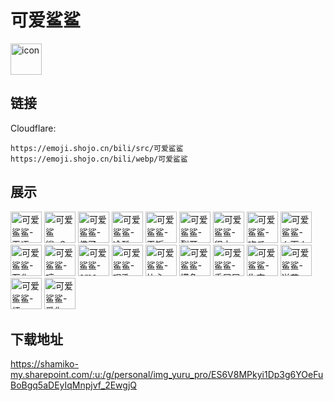 # 可爱鲨鲨
<img src="https://emoji.shojo.cn/bili/src/可爱鲨鲨/icon.png" width="50" height="50" alt="icon">

## 链接
Cloudflare:
```
https://emoji.shojo.cn/bili/src/可爱鲨鲨
https://emoji.shojo.cn/bili/webp/可爱鲨鲨
```
## 展示
<img src="https://emoji.shojo.cn/bili/src/可爱鲨鲨/可爱鲨鲨-无语.png" width="50" height="50" alt="可爱鲨鲨-无语">
<img src="https://emoji.shojo.cn/bili/src/可爱鲨鲨/可爱鲨鲨-？.png" width="50" height="50" alt="可爱鲨鲨-？">
<img src="https://emoji.shojo.cn/bili/src/可爱鲨鲨/可爱鲨鲨-佛了.png" width="50" height="50" alt="可爱鲨鲨-佛了">
<img src="https://emoji.shojo.cn/bili/src/可爱鲨鲨/可爱鲨鲨-冷酷.png" width="50" height="50" alt="可爱鲨鲨-冷酷">
<img src="https://emoji.shojo.cn/bili/src/可爱鲨鲨/可爱鲨鲨-干饭.png" width="50" height="50" alt="可爱鲨鲨-干饭">
<img src="https://emoji.shojo.cn/bili/src/可爱鲨鲨/可爱鲨鲨-裂开.png" width="50" height="50" alt="可爱鲨鲨-裂开">
<img src="https://emoji.shojo.cn/bili/src/可爱鲨鲨/可爱鲨鲨-很方.png" width="50" height="50" alt="可爱鲨鲨-很方">
<img src="https://emoji.shojo.cn/bili/src/可爱鲨鲨/可爱鲨鲨-吃瓜.png" width="50" height="50" alt="可爱鲨鲨-吃瓜">
<img src="https://emoji.shojo.cn/bili/src/可爱鲨鲨/可爱鲨鲨-乡下人.png" width="50" height="50" alt="可爱鲨鲨-乡下人">
<img src="https://emoji.shojo.cn/bili/src/可爱鲨鲨/可爱鲨鲨-石化.png" width="50" height="50" alt="可爱鲨鲨-石化">
<img src="https://emoji.shojo.cn/bili/src/可爱鲨鲨/可爱鲨鲨-哼.png" width="50" height="50" alt="可爱鲨鲨-哼">
<img src="https://emoji.shojo.cn/bili/src/可爱鲨鲨/可爱鲨鲨-emo.png" width="50" height="50" alt="可爱鲨鲨-emo">
<img src="https://emoji.shojo.cn/bili/src/可爱鲨鲨/可爱鲨鲨-唱歌.png" width="50" height="50" alt="可爱鲨鲨-唱歌">
<img src="https://emoji.shojo.cn/bili/src/可爱鲨鲨/可爱鲨鲨-比心.png" width="50" height="50" alt="可爱鲨鲨-比心">
<img src="https://emoji.shojo.cn/bili/src/可爱鲨鲨/可爱鲨鲨-摸鱼.png" width="50" height="50" alt="可爱鲨鲨-摸鱼">
<img src="https://emoji.shojo.cn/bili/src/可爱鲨鲨/可爱鲨鲨-委屈屈.png" width="50" height="50" alt="可爱鲨鲨-委屈屈">
<img src="https://emoji.shojo.cn/bili/src/可爱鲨鲨/可爱鲨鲨-失恋.png" width="50" height="50" alt="可爱鲨鲨-失恋">
<img src="https://emoji.shojo.cn/bili/src/可爱鲨鲨/可爱鲨鲨-送花.png" width="50" height="50" alt="可爱鲨鲨-送花">
<img src="https://emoji.shojo.cn/bili/src/可爱鲨鲨/可爱鲨鲨-烦.png" width="50" height="50" alt="可爱鲨鲨-烦">
<img src="https://emoji.shojo.cn/bili/src/可爱鲨鲨/可爱鲨鲨-爱你.png" width="50" height="50" alt="可爱鲨鲨-爱你">

## 下载地址

https://shamiko-my.sharepoint.com/:u:/g/personal/img_yuru_pro/ES6V8MPkyi1Dp3g6YOeFuBoBgq5aDEyIqMnpjvf_2EwgjQ